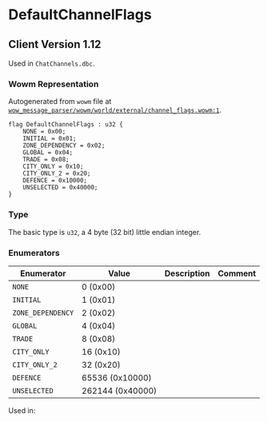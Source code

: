 # DefaultChannelFlags

## Client Version 1.12

Used in `ChatChannels.dbc`.

### Wowm Representation

Autogenerated from `wowm` file at [`wow_message_parser/wowm/world/external/channel_flags.wowm:1`](https://github.com/gtker/wow_messages/tree/main/wow_message_parser/wowm/world/external/channel_flags.wowm#L1).

```rust,ignore
flag DefaultChannelFlags : u32 {
    NONE = 0x00;
    INITIAL = 0x01;
    ZONE_DEPENDENCY = 0x02;
    GLOBAL = 0x04;
    TRADE = 0x08;
    CITY_ONLY = 0x10;
    CITY_ONLY_2 = 0x20;
    DEFENCE = 0x10000;
    UNSELECTED = 0x40000;
}
```
### Type
The basic type is `u32`, a 4 byte (32 bit) little endian integer.
### Enumerators
| Enumerator | Value  | Description | Comment |
| --------- | -------- | ----------- | ------- |
| `NONE` | 0 (0x00) |  |  |
| `INITIAL` | 1 (0x01) |  |  |
| `ZONE_DEPENDENCY` | 2 (0x02) |  |  |
| `GLOBAL` | 4 (0x04) |  |  |
| `TRADE` | 8 (0x08) |  |  |
| `CITY_ONLY` | 16 (0x10) |  |  |
| `CITY_ONLY_2` | 32 (0x20) |  |  |
| `DEFENCE` | 65536 (0x10000) |  |  |
| `UNSELECTED` | 262144 (0x40000) |  |  |

Used in:

